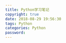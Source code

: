 ```yaml
---
title: Python学习笔记
copyright: true
date: 2018-08-29 19:56:30
tags: Python
categories: Python
password:
---
```



